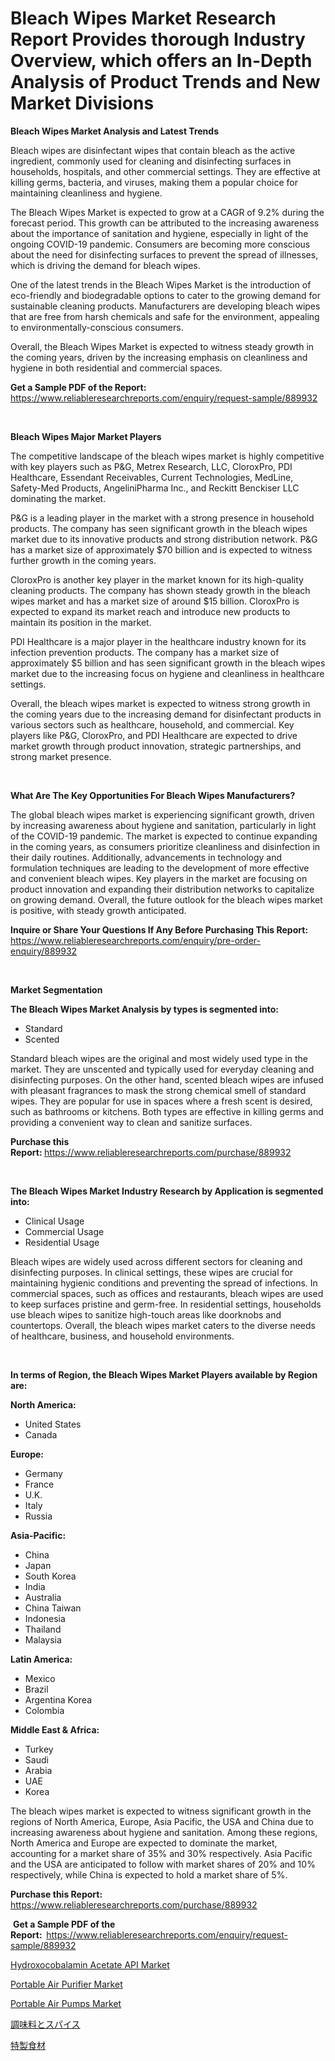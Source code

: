 <p><h1>Bleach Wipes Market Research Report Provides thorough Industry Overview, which offers an In-Depth Analysis of Product Trends and New Market Divisions</h1></p><p><strong>Bleach Wipes Market Analysis and Latest Trends</strong></p>
<p><p>Bleach wipes are disinfectant wipes that contain bleach as the active ingredient, commonly used for cleaning and disinfecting surfaces in households, hospitals, and other commercial settings. They are effective at killing germs, bacteria, and viruses, making them a popular choice for maintaining cleanliness and hygiene.</p><p>The Bleach Wipes Market is expected to grow at a CAGR of 9.2% during the forecast period. This growth can be attributed to the increasing awareness about the importance of sanitation and hygiene, especially in light of the ongoing COVID-19 pandemic. Consumers are becoming more conscious about the need for disinfecting surfaces to prevent the spread of illnesses, which is driving the demand for bleach wipes.</p><p>One of the latest trends in the Bleach Wipes Market is the introduction of eco-friendly and biodegradable options to cater to the growing demand for sustainable cleaning products. Manufacturers are developing bleach wipes that are free from harsh chemicals and safe for the environment, appealing to environmentally-conscious consumers.</p><p>Overall, the Bleach Wipes Market is expected to witness steady growth in the coming years, driven by the increasing emphasis on cleanliness and hygiene in both residential and commercial spaces.</p></p>
<p><strong>Get a Sample PDF of the Report:&nbsp;</strong> <a href="https://www.reliableresearchreports.com/enquiry/request-sample/889932">https://www.reliableresearchreports.com/enquiry/request-sample/889932</a></p>
<p>&nbsp;</p>
<p><strong>Bleach Wipes Major Market Players</strong></p>
<p><p>The competitive landscape of the bleach wipes market is highly competitive with key players such as P&G, Metrex Research, LLC, CloroxPro, PDI Healthcare, Essendant Receivables, Current Technologies, MedLine, Safety-Med Products, AngeliniPharma Inc., and Reckitt Benckiser LLC dominating the market. </p><p>P&G is a leading player in the market with a strong presence in household products. The company has seen significant growth in the bleach wipes market due to its innovative products and strong distribution network. P&G has a market size of approximately $70 billion and is expected to witness further growth in the coming years.</p><p>CloroxPro is another key player in the market known for its high-quality cleaning products. The company has shown steady growth in the bleach wipes market and has a market size of around $15 billion. CloroxPro is expected to expand its market reach and introduce new products to maintain its position in the market.</p><p>PDI Healthcare is a major player in the healthcare industry known for its infection prevention products. The company has a market size of approximately $5 billion and has seen significant growth in the bleach wipes market due to the increasing focus on hygiene and cleanliness in healthcare settings.</p><p>Overall, the bleach wipes market is expected to witness strong growth in the coming years due to the increasing demand for disinfectant products in various sectors such as healthcare, household, and commercial. Key players like P&G, CloroxPro, and PDI Healthcare are expected to drive market growth through product innovation, strategic partnerships, and strong market presence.</p></p>
<p>&nbsp;</p>
<p><strong>What Are The Key Opportunities For Bleach Wipes Manufacturers?</strong></p>
<p><p>The global bleach wipes market is experiencing significant growth, driven by increasing awareness about hygiene and sanitation, particularly in light of the COVID-19 pandemic. The market is expected to continue expanding in the coming years, as consumers prioritize cleanliness and disinfection in their daily routines. Additionally, advancements in technology and formulation techniques are leading to the development of more effective and convenient bleach wipes. Key players in the market are focusing on product innovation and expanding their distribution networks to capitalize on growing demand. Overall, the future outlook for the bleach wipes market is positive, with steady growth anticipated.</p></p>
<p><strong>Inquire or Share Your Questions If Any Before Purchasing This Report:</strong> <a href="https://www.reliableresearchreports.com/enquiry/pre-order-enquiry/889932">https://www.reliableresearchreports.com/enquiry/pre-order-enquiry/889932</a></p>
<p>&nbsp;</p>
<p><strong>Market Segmentation</strong></p>
<p><strong>The Bleach Wipes Market Analysis by types is segmented into:</strong></p>
<p><ul><li>Standard</li><li>Scented</li></ul></p>
<p><p>Standard bleach wipes are the original and most widely used type in the market. They are unscented and typically used for everyday cleaning and disinfecting purposes. On the other hand, scented bleach wipes are infused with pleasant fragrances to mask the strong chemical smell of standard wipes. They are popular for use in spaces where a fresh scent is desired, such as bathrooms or kitchens. Both types are effective in killing germs and providing a convenient way to clean and sanitize surfaces.</p></p>
<p><strong>Purchase this Report:&nbsp;</strong><a href="https://www.reliableresearchreports.com/purchase/889932">https://www.reliableresearchreports.com/purchase/889932</a></p>
<p>&nbsp;</p>
<p><strong>The Bleach Wipes Market Industry Research by Application is segmented into:</strong></p>
<p><ul><li>Clinical Usage</li><li>Commercial Usage</li><li>Residential Usage</li></ul></p>
<p><p>Bleach wipes are widely used across different sectors for cleaning and disinfecting purposes. In clinical settings, these wipes are crucial for maintaining hygienic conditions and preventing the spread of infections. In commercial spaces, such as offices and restaurants, bleach wipes are used to keep surfaces pristine and germ-free. In residential settings, households use bleach wipes to sanitize high-touch areas like doorknobs and countertops. Overall, the bleach wipes market caters to the diverse needs of healthcare, business, and household environments.</p></p>
<p>&nbsp;</p>
<p><strong>In terms of Region, the Bleach Wipes Market Players available by Region are:</strong></p>
<p>
    <p> <strong> North America: </strong>
        <ul>
            <li>United States</li>
            <li>Canada</li>
        </ul>
        </p> 
    <p> <strong> Europe: </strong>
        <ul>
            <li>Germany</li>
            <li>France</li>
            <li>U.K.</li>
            <li>Italy</li>
            <li>Russia</li>
        </ul>
        </p> 
    <p> <strong> Asia-Pacific: </strong>
        <ul>
            <li>China</li>
            <li>Japan</li>
            <li>South Korea</li>
            <li>India</li>
            <li>Australia</li>
            <li>China Taiwan</li>
            <li>Indonesia</li>
            <li>Thailand</li>
            <li>Malaysia</li>
        </ul>
        </p> 
    <p> <strong> Latin America: </strong>
        <ul>
            <li>Mexico</li>
            <li>Brazil</li>
            <li>Argentina Korea</li>
            <li>Colombia</li>
        </ul>
        </p> 
    <p> <strong> Middle East & Africa: </strong>
        <ul>
            <li>Turkey</li>
            <li>Saudi</li>
            <li>Arabia</li>
            <li>UAE</li>
            <li>Korea</li>
        </ul>
    </p>
    </p>
<p><p>The bleach wipes market is expected to witness significant growth in the regions of North America, Europe, Asia Pacific, the USA and China due to increasing awareness about hygiene and sanitation. Among these regions, North America and Europe are expected to dominate the market, accounting for a market share of 35% and 30% respectively. Asia Pacific and the USA are anticipated to follow with market shares of 20% and 10% respectively, while China is expected to hold a market share of 5%.</p></p>
<p><strong>Purchase this Report: </strong><a href="https://www.reliableresearchreports.com/purchase/889932">https://www.reliableresearchreports.com/purchase/889932</a></p>
<p>&nbsp;<strong>Get a Sample PDF of the Report:&nbsp;&nbsp;</strong><a href="https://www.reliableresearchreports.com/enquiry/request-sample/889932">https://www.reliableresearchreports.com/enquiry/request-sample/889932</a></p>
<p><strong></strong></p>
<p><p><a href="https://issuu.com/reportprime-2/docs/hydroxocobalamin-acetate-api-market-size-2030.pptx">Hydroxocobalamin Acetate API Market</a></p><p><a href="https://github.com/juancolorado15/Market-Research-Report-List-1/blob/main/portable-air-purifier-market.md">Portable Air Purifier Market</a></p><p><a href="https://github.com/dx0328/Market-Research-Report-List-1/blob/main/portable-air-pumps-market.md">Portable Air Pumps Market</a></p><p><a href="https://github.com/ksxzwxabcuynh011/Market-Research-Report-List-1/blob/main/79147903108.md">調味料とスパイス</a></p><p><a href="https://github.com/mcbeesbxa270/Market-Research-Report-List-1/blob/main/95631713109.md">特製食材</a></p></p>